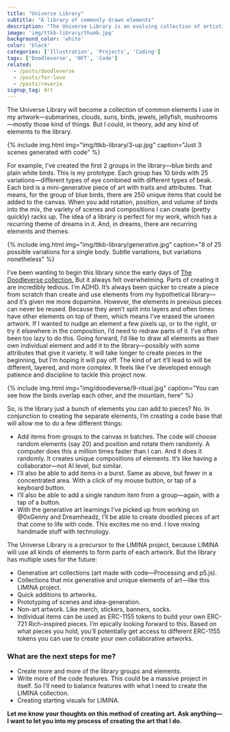 ```yaml
---
title: "Universe Library"
subtitle: "A library of commonly drawn elements"
description: "The Universe Library is an evolving collection of artistic elements, including submarines, birds, and more. This library facilitates the creation of diverse scenes and compositions and aims to streamline the artistic process by reusing elements and employing a code base for batch placement, bursts, and random additions of elements. The library serves various purposes, from generative art to merchandise and token-based collaborative art projects."
image: 'img/ttkb-library/thumb.jpg'
background_color: 'white'
color: 'black'
categories: ['Illustration', 'Projects', 'Coding']
tags: ['Doodleverse', 'NFT', 'Code']
related:
  - /posts/doodleverse
  - /posts/for-love
  - /posts/reverie
signup_tag: Art
---
```

The Universe Library will become a collection of common elements I use in my artwork—submarines, clouds, suns, birds, jewels, jellyfish, mushrooms—mostly those kind of things. But I could, in theory, add any kind of elements to the library.

{% include img.html img="img/ttkb-library/3-up.jpg" caption="Just 3 scenes generated with code" %}

For example, I’ve created the first 2 groups in the library—blue birds and plain white birds. This is my prototype. Each group has 10 birds with 25 variations—different types of eye combined with different types of beak. Each bird is a mini-generative piece of art with traits and attributes. That means, for the group of blue birds, there are 250 unique items that could be added to the canvas. When you add rotation, position, and volume of birds into the mix, the variety of scenes and compositions I can create (pretty quickly) racks up. The idea of a library is perfect for my work, which has a recurring theme of dreams in it. And, in dreams, there are recurring elements and themes.

{% include img.html img="img/ttkb-library/generative.jpg" caption="8 of 25 possible variations for a single body. Subtle variations, but variations nonetheless" %}

I’ve been wanting to begin this library since the early days of [The Doodleverse collection.](/doodleverse) But it always felt overwhelming. Parts of creating it are incredibly tedious. I’m ADHD. It’s always been quicker to create a piece from scratch than create and use elements from my hypothetical library—and it’s given me more dopamine. However, the elements in previous pieces can never be reused. Because they aren’t split into layers and often times have other elements on top of them, which means I’ve erased the unseen artwork. If I wanted to nudge an element a few pixels up, or to the right, or try it elsewhere in the composition, I’d need to redraw parts of it. I’ve often been too lazy to do this. Going forward, I’d like to draw all elements as their own individual element and add it to the library—possibly with some attributes that give it variety. It will take longer to create pieces in the beginning, but I’m hoping it will pay off. The kind of art it’ll lead to will be different, layered, and more complex. It feels like I’ve developed enough patience and discipline to tackle this project now.

{% include img.html img="img/doodleverse/9-ritual.jpg" caption="You can see how the birds overlap each other, and the mountain, here" %}

So, is the library just a bunch of elements you can add to pieces? No. In conjunction to creating the separate elements, I’m creating a code base that will allow me to do a few different things:

- Add items from groups to the canvas in batches. The code will choose random elements (say 20) and position and rotate them randomly. A computer does this a million times faster than I can. And it does it randomly. It creates unique compositions of elements. It’s like having a collaborator—not AI level, but similar.
- I’ll also be able to add items in a burst. Same as above, but fewer in a concentrated area. With a click of my mouse button, or tap of a keyboard button.
- I’ll also be able to add a single random item from a group—again, with a tap of a button.
- With the generative art learnings I’ve picked up from working on @0xGenny and Dreamheadz, I’ll be able to create doodled pieces of art that come to life with code. This excites me no end. I love mixing handmade stuff with technology.

The Universe Library is a precursor to the LIMINA project, because LIMINA will use all kinds of elements to form parts of each artwork. But the library has multiple uses for the future:

- Generative art collections (art made with code—Processing and p5.js).
- Collections that mix generative and unique elements of art—like this LIMINA project.
- Quick additions to artworks.
- Prototyping of scenes and idea-generation.
- Non-art artwork. Like merch, stickers, banners, socks.
- Individual items can be used as ERC-1155 tokens to build your own ERC-721 Rich-inspired pieces. I’m epically looking forward to this. Based on what pieces you hold, you’ll potentially get access to different ERC-1155 tokens you can use to create your own collaborative artworks.

### What are the next steps for me?

- Create more and more of the library groups and elements.
- Write more of the code features. This could be a massive project in itself. So I’ll need to balance features with what I need to create the LIMINA collection.
- Creating starting visuals for LIMINA.

**Let me know your thoughts on this method of creating art. Ask anything—I want to let you into my process of creating the art that I do.**